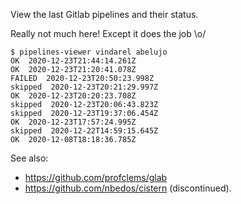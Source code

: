 
View the last Gitlab pipelines and their status.

Really not much here! Except it does the job \o/

```
$ pipelines-viewer vindarel abelujo
OK  2020-12-23T21:44:14.261Z
OK  2020-12-23T21:20:41.078Z
FAILED  2020-12-23T20:50:23.998Z
skipped  2020-12-23T20:21:29.997Z
OK  2020-12-23T20:20:23.708Z
skipped  2020-12-23T20:06:43.823Z
skipped  2020-12-23T19:37:06.454Z
OK  2020-12-23T17:57:24.995Z
skipped  2020-12-22T14:59:15.645Z
OK  2020-12-08T18:18:36.785Z
```

See also:

- https://github.com/profclems/glab
- https://github.com/nbedos/cistern (discontinued).